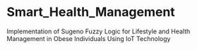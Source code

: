 # Smart_Health_Management
Implementation of Sugeno Fuzzy Logic for Lifestyle and Health Management in Obese Individuals Using IoT Technology
